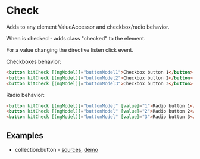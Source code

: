 # Check

Adds to any element ValueAccessor and checkbox/radio behavior.
 
When is checked - adds class "checked" to the element.
 
For a value changing the directive listen click event.

Checkboxes behavior:

```html
<button kitCheck [(ngModel)]="buttonModel1">Checkbox button 1</button>
<button kitCheck [(ngModel)]="buttonModel2">Checkbox button 2</button>
<button kitCheck [(ngModel)]="buttonModel3">Checkbox button 3</button>
```

Radio behavior:

```html
<button kitCheck [(ngModel)]="buttonModel" [value]="1">Radio button 1</button>
<button kitCheck [(ngModel)]="buttonModel" [value]="2">Radio button 2</button>
<button kitCheck [(ngModel)]="buttonModel" [value]="3">Radio button 3</button>
```

## Examples

* collection:button - [sources](https://github.com/ngx-kit/ngx-kit/tree/master/packages/collection/lib/ui-button), [demo](http://ngx-kit.com/collection/module/ui-button)
